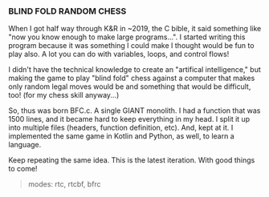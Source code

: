 ### BLIND FOLD RANDOM CHESS

When I got half way through K&R in ~2019, the C bible, it said something like "now you know enough to make large programs...".
I started writing this program because it was something I could make I thought would be fun to play also. A lot you can do with variables, loops, and control flows!

I didn't have the technical knowledge to create an "artifical intelligence," but making the game to play
"blind fold" chess against a computer that makes only random legal moves would be and something that would be difficult, too! (for my chess skill anyway...)

So, thus was born BFC.c. A single GIANT monolith. I had a function that was 1500 lines, and it became hard to keep everything in my head. I split it up
into multiple files (headers, function definition, etc). And, kept at it. I implemented the same game in Kotlin and Python, as well, to learn a language.

Keep repeating the same idea. This is the latest iteration. With good things to come!

> modes: rtc, rtcbf, bfrc

